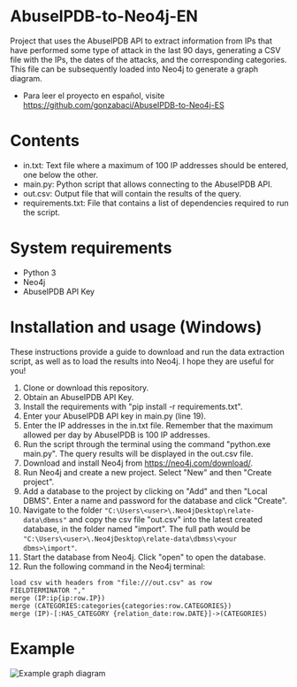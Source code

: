 # AbuseIPDB-to-Neo4j-EN
Project that uses the AbuseIPDB API to extract information from IPs that have performed some type of attack in the last 90 days, generating a CSV file with the IPs, the dates of the attacks, and the corresponding categories. This file can be subsequently loaded into Neo4j to generate a graph diagram.
* Para leer el proyecto en español, visite https://github.com/gonzabaci/AbuseIPDB-to-Neo4j-ES
# Contents
* in.txt: Text file where a maximum of 100 IP addresses should be entered, one below the other.
* main.py: Python script that allows connecting to the AbuseIPDB API.
* out.csv: Output file that will contain the results of the query.
* requirements.txt: File that contains a list of dependencies required to run the script.
  
# System requirements
* Python 3
* Neo4j
* AbuseIPDB API Key

# Installation and usage (Windows)
These instructions provide a guide to download and run the data extraction script, as well as to load the results into Neo4j. I hope they are useful for you!

1. Clone or download this repository.
2. Obtain an AbuseIPDB API Key.
3. Install the requirements with "pip install -r requirements.txt".
4. Enter your AbuseIPDB API key in main.py (line 19).
5. Enter the IP addresses in the in.txt file. Remember that the maximum allowed per day by AbuseIPDB is 100 IP addresses.
6. Run the script through the terminal using the command "python.exe main.py". The query results will be displayed in the out.csv file.
7. Download and install Neo4j from https://neo4j.com/download/.
8. Run Neo4j and create a new project. Select "New" and then "Create project".
9. Add a database to the project by clicking on "Add" and then "Local DBMS". Enter a name and password for the database and click "Create".
10. Navigate to the folder ``` "C:\Users\<user>\.Neo4jDesktop\relate-data\dbmss" ``` and copy the csv file "out.csv" into the latest created database, in the folder named "import". The full path would be ``` "C:\Users\<user>\.Neo4jDesktop\relate-data\dbmss\<your dbms>\import" ```.
11. Start the database from Neo4j. Click "open" to open the database.
12. Run the following command in the Neo4j terminal:

```
load csv with headers from "file:///out.csv" as row
FIELDTERMINATOR ","
merge (IP:ip{ip:row.IP})
merge (CATEGORIES:categories{categories:row.CATEGORIES})
merge (IP)-[:HAS_CATEGORY {relation_date:row.DATE}]->(CATEGORIES)
```
# Example
![Example graph diagram](https://i.imgur.com/hepYpGi.jpeg)

